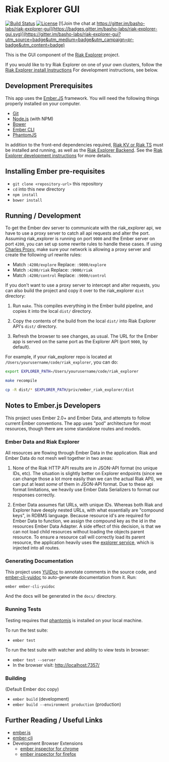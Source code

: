 # Riak Explorer GUI

[![Build Status](https://travis-ci.org/basho-labs/riak-explorer-gui.svg?branch=master)](https://travis-ci.org/basho-labs/riak-explorer-gui)
[![License](https://img.shields.io/badge/license-apache-blue.svg?style=flat)](http://www.apache.org/licenses/LICENSE-2.0.html)
[![Join the chat at https://gitter.im/basho-labs/riak-explorer-gui](https://badges.gitter.im/basho-labs/riak-explorer-gui.svg)](https://gitter.im/basho-labs/riak-explorer-gui?utm_source=badge&utm_medium=badge&utm_campaign=pr-badge&utm_content=badge)

This is the GUI component of the [Riak Explorer](https://github.com/basho-labs/riak_explorer)
project.

If you would like to try Riak Explorer on one of your own clusters, follow the [Riak Explorer install Instructions](https://github.com/basho-labs/riak_explorer#installation)
For development instructions, see below.


## Development Prerequisites

This app uses the [Ember.JS](http://emberjs.com/) framework. You will need the following things properly installed on your computer.

* [Git](http://git-scm.com/)
* [Node.js](http://nodejs.org/) (with NPM)
* [Bower](http://bower.io/)
* [Ember CLI](http://www.ember-cli.com/)
* [PhantomJS](http://phantomjs.org/)

In addition to the front-end dependencies required, [Riak KV or Riak TS](http://docs.basho.com/) must be installed
and running, as well as the [Riak Explorer Backend](https://github.com/basho-labs/riak_explorer).
See the [Riak Explorer development instructions](https://github.com/basho-labs/riak_explorer/blob/master/DEVELOPMENT.md) for more details.

## Installing Ember pre-requisites

* `git clone <repository-url>` this repository
* `cd` into this new directory
* `npm install`
* `bower install`

## Running / Development

To get the Ember dev server to communicate with the riak_explorer api, we have to use a proxy server to catch all api requests
and alter the port. Assuming riak_explorer is running on port `9000` and the Ember server on port
`4200`, you can set up some rewrite rules to handle these cases. If using [Charles Proxy](http://www.charlesproxy.com/),
make sure your network is allowing a proxy server and create the following url rewrite rules:
 - Match `:4200/explore` Replace: `:9000/explore`
 - Match `:4200/riak`    Replace: `:9000/riak`
 - Match `:4200/control` Replace: `:9000/control`

If you don't want to use a proxy server to intercept and alter requests, you can also build the project and copy it over
to the riak_explorer `dist` directory:

1. Run `make`. This compiles everything in the Ember
    build pipeline, and copies it into the local `dist/` directory.

2. Copy the contents of the build from the local `dist/` into Riak Explorer API's
    `dist/` directory.

3. Refresh the browser to see changes, as usual. The URL for the Ember app
    is served on the same port as the Explorer API (port `9000`, by default).

For example, if your riak_explorer repo is located at
`/Users/yourusername/code/riak_explorer`, you can do:

```bash
export EXPLORER_PATH=/Users/yourusername/code/riak_explorer

make recompile

cp -R dist/* $EXPLORER_PATH/priv/ember_riak_explorer/dist
```

## Notes to Ember.js Developers

This project uses Ember 2.0+ and Ember Data, and attempts to follow current Ember conventions. The app uses "pod" architecture for 
most resources, though there are some standalone routes and models.

### Ember Data and Riak Explorer

All resources are flowing through Ember Data in the application. Riak and Ember Data do not mesh well together in two areas:

1. None of the Riak HTTP API results are in JSON-API format (no unique IDs, etc). The situation is slightly better on 
   Explorer endpoints (since we can change those a lot more easily than we can the actual Riak API), we can put at least 
   *some* of them in JSON-API format. Due to these api format limitations, we heavily use Ember Data Serializers to 
   format our responses correctly.

2. Ember Data assumes flat URLs, with unique IDs. Whereas both Riak and Explorer
   have deeply nested URLs, with what essentially are "compound keys", in RDBMS
   language. Because resource id's are required for Ember Data to function, we assign the compound key as the id in the
   resources Ember Data Adapter. A side effect of this decision, is that we can not load child resources without loading
   the objects parent resource. To ensure a resource call will correctly load its parent resource, the application heavily uses the [explorer
   service](https://github.com/basho-labs/riak-explorer-gui/blob/master/app/services/explorer.js), which is injected into all routes.
    

### Generating Documentation

This project uses [YUIDoc](http://yui.github.io/yuidoc/) to annotate comments
in the source code, and [ember-cli-yuidoc](https://github.com/cibernox/ember-cli-yuidoc)
to auto-generate documentation from it. Run:

```
ember ember-cli-yuidoc
```

And the docs will be generated in the `docs/` directory.

### Running Tests

Testing requires that [phantomjs](http://phantomjs.org/) is installed on your local machine.

To run the test suite:
* `ember test`

To run the test suite with watcher and ability to view tests in browser:
* `ember test --server`
* In the browser visit: [http://localhost:7357/](http://localhost:7357/)

### Building

(Default Ember doc copy)

* `ember build` (development)
* `ember build --environment production` (production)

## Further Reading / Useful Links

* [ember.js](http://emberjs.com/)
* [ember-cli](http://www.ember-cli.com/)
* Development Browser Extensions
  * [ember inspector for chrome](https://chrome.google.com/webstore/detail/ember-inspector/bmdblncegkenkacieihfhpjfppoconhi)
  * [ember inspector for firefox](https://addons.mozilla.org/en-US/firefox/addon/ember-inspector/)
